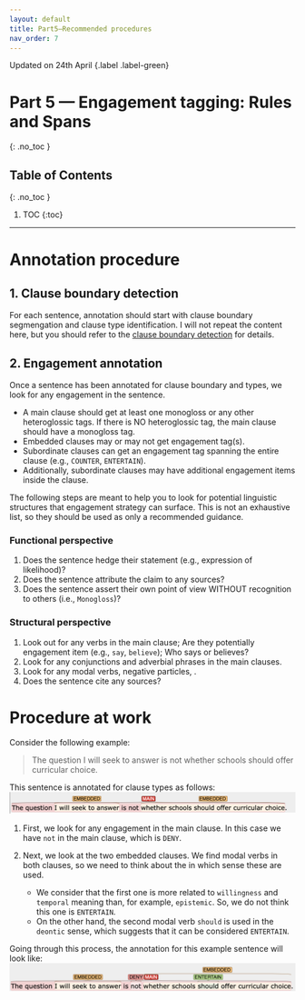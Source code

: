 ```yaml
---
layout: default
title: Part5—Recommended procedures
nav_order: 7
---
```


Updated on 24th April 
{.label .label-green}
# Part 5 — Engagement tagging: Rules and Spans
{: .no_toc }
## Table of Contents
{: .no_toc }

1. TOC
{:toc}

---
# Annotation procedure

## 1. Clause boundary detection

For each sentence, annotation should start with clause boundary segmengation and clause type identification.
I will not repeat the content here, but you should refer to the [clause boundary detection](3_Part2_Clause_boundary.md) for details.

## 2. Engagement annotation

Once a sentence has been annotated for clause boundary and types, we look for any engagement in the sentence.

- A main clause should get at least one monogloss or any other heteroglossic tags. If there is NO heteroglossic tag, the main clause should have a monogloss tag.
- Embedded clauses may or may not get engagement tag(s).
- Subordinate clauses can get an engagement tag spanning the entire clause (e.g., `COUNTER`, `ENTERTAIN`).
- Additionally, subordinate clauses may have additional engagement items inside the clause.

The following steps are meant to help you to look for potential linguistic structures that engagement strategy can surface. This is not an exhaustive list, so they should be used as only a recommended guidance.

### Functional perspective
1. Does the sentence hedge their statement (e.g., expression of likelihood)?
2. Does the sentence attribute the claim to any sources?
3. Does the sentence assert their own point of view WITHOUT recognition to others (i.e., `Monogloss`)?


### Structural perspective
1. Look out for any verbs in the main clause; Are they potentially engagement item (e.g., `say`, `believe`); Who says or believes?
2. Look for any conjunctions and adverbial phrases in the main clauses.
3. Look for any modal verbs, negative particles, .
4. Does the sentence cite any sources?


# Procedure at work 
Consider the following example:
> The question I will seek to answer is not whether schools should offer curricular choice.

This sentence is annotated for clause types as follows:
![example-clause](figures/Tutorial/example_clause_boundary.png)

1. First, we look for any engagement in the main clause. In this case we have `not` in the main clause, which is `DENY`.

2. Next, we look at the two embedded clauses. We find modal verbs in both clauses, so we need to think about the in which sense these are used.
   - We consider that the first one is more related to `willingness` and `temporal` meaning than, for example, `epistemic`. So, we do not think this one is `ENTERTAIN`. 
   - On the other hand, the second modal verb `should` is used in the `deontic` sense, which suggests that it can be considered `ENTERTAIN`.

Going through this process, the annotation for this example sentence will look like:
![example-annotated](figures/Tutorial/example1_annotated.png)
